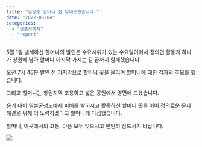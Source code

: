 ```yaml
---
title: "김양주 할머니 잘 보내드렸습니다."
date: "2022-05-04"
categories: 
  - "생존자복지"
  - "report"
---
```


5월 1일 별세하신 할머니의 발인은 수요시위가 있는 수요일이어서 정의연 활동가 하나가 창원에 남아 할머니 마지막 가시는 길 끝까지 함께했습니다.

오전 7시 40분 발인 전 마지막으로 할머닊 꽃을 올리며 할머니에 대한 각자의 추모를 했습니다.

그리고 할머니는 창원지역 조용하고 넓은 공원에서 영면에 드셨습니다.

용기 내어 일본군성노예제 피해를 밝히시고 활동하신 할머니 뜻을 이어 정의로운 문제 해결을 위해 더 노력하겠다고 할머니께 다짐했습니다.

할머니, 이곳에서의 고통, 아픔 모두 잊으시고 편안히 잠드시기 바랍니다.

![](https://r2.womenandwar.net/2022/05/사본-20220504_112742_1-545x1024.jpg)
